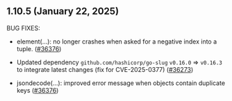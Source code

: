 ## 1.10.5 (January 22, 2025)


BUG FIXES:

* element(...): no longer crashes when asked for a negative index into a tuple. ([#36376](https://github.com/hashicorp/terraform/issues/36376))

* Updated dependency `github.com/hashicorp/go-slug` `v0.16.0` => `v0.16.3` to integrate latest changes (fix for CVE-2025-0377) ([#36273](https://github.com/hashicorp/terraform/issues/36273))

* jsondecode(...): improved error message when objects contain duplicate keys ([#36376](https://github.com/hashicorp/terraform/issues/36376))



